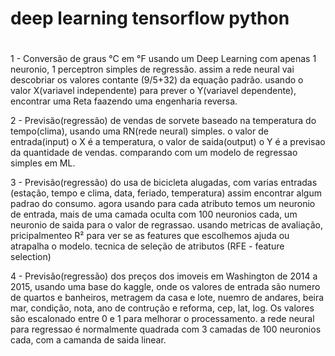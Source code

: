 # deep learning tensorflow python
# 

1 - Conversão de graus °C em °F usando um Deep Learning com apenas 1 neuronio, 1 perceptron simples de regressão.
assim a rede neural vai descobriar os valores contante (9/5+32) da equação padrão.
usando o valor X(variavel independente) para prever o Y(variavel dependente), encontrar uma Reta faazendo uma engenharia reversa.

2 - Previsão(regressão) de vendas de sorvete baseado na temperatura do tempo(clima), usando uma RN(rede neural) simples.
o valor de entrada(input) o X é a temperatura, o valor de saida(output) o Y é a previsao da quantidade de vendas. comparando com um modelo de regressao simples em ML.

3 - Previsão(regressão) do usa de bicicleta alugadas, com varias entradas (estação, tempo e clima, data, feriado, temperatura) assim encontrar algum padrao do consumo. agora usando para cada atributo temos um neuronio de entrada, mais de uma camada oculta com 100 neuronios cada, um neuronio de saida para o valor de regrassao.
usando metricas de avaliação, pricipalmenteo R² para ver se as features que escolhemos ajuda ou atrapalha o modelo. 
tecnica de seleção de atributos (RFE - feature selection)

4 - Previsão(regressão) dos preços dos imoveis em Washington de 2014 a 2015, usando uma base do kaggle, onde os valores de entrada são numero de quartos e banheiros, metragem da casa e lote, nuemro de andares, beira mar, condição, nota, ano de contrução e reforma, cep, lat, log. Os valores são escalonado entre 0 e 1 para melhorar o processamento.
a rede neural para regressao é normalmente quadrada com 3 camadas de 100 neuronios cada, com a camanda de saida linear.
